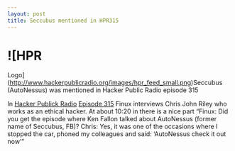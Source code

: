 ```yaml
---
layout: post
title: Seccubus mentioned in HPR315
---
```

# ![HPR
Logo](http://www.hackerpublicradio.org/images/hpr_feed_small.png)Seccubus
(AutoNessus) was mentioned in Hacker Public Radio episode 315

In [Hacker Publick Radio](http://www.hackerpublicradio.org/) [Episode
315](http://www.hackerpublicradio.org/eps/hpr0315.mp3) Finux interviews Chris
John Riley who works as an ethical hacker. At about 10:20 in there is a nice
part “Finux: Did you get the episode where Ken Fallon talked about AutoNessus
(former name of Seccubus, FB)? Chris: Yes, it was one of the occasions where I
stopped the car, phoned my colleagues and said: ‘AutoNessus check it out now’”

